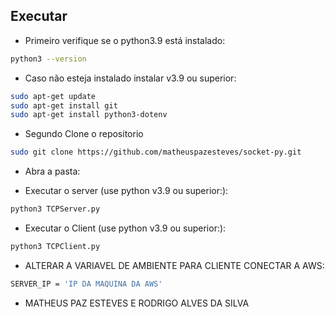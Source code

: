 ## Executar

- Primeiro verifique se o python3.9 está instalado:

```bash
python3 --version
```
- Caso não esteja instalado instalar v3.9 ou superior:
```bash
sudo apt-get update
sudo apt-get install git
sudo apt-get install python3-dotenv
```

- Segundo Clone o repositorio

```bash
sudo git clone https://github.com/matheuspazesteves/socket-py.git
```

- Abra a pasta:

- Executar o server (use python v3.9 ou superior:):

```bash
python3 TCPServer.py
```

- Executar o Client (use python v3.9 ou superior:):

```bash
python3 TCPClient.py
```


- ALTERAR A VARIAVEL DE AMBIENTE PARA CLIENTE CONECTAR A AWS:

```bash
SERVER_IP = 'IP DA MAQUINA DA AWS'
```


- MATHEUS PAZ ESTEVES E RODRIGO ALVES DA SILVA